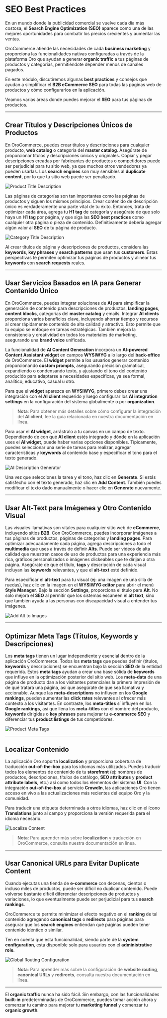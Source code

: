 # SEO Best Practices

En un mundo donde la publicidad comercial se vuelve cada día más costosa, el **Search Engine Optimization (SEO)** aparece como una de las mejores oportunidades para combatir los precios crecientes y aumentar las ventas.

OroCommerce atiende las necesidades de cada **business marketing** y proporciona las funcionalidades nativas configuradas a través de la plataforma Oro que ayudan a generar **organic traffic** a tus páginas de productos y categorías, permitiéndote depender menos de canales pagados.

En este módulo, discutiremos algunas **best practices** y consejos que ayudan a simplificar el **B2B eCommerce SEO** para todas las páginas web de productos y cómo configurarlos en la aplicación.

Veamos varias áreas donde puedes mejorar el **SEO** para tus páginas de productos.

---

## Crear Títulos y Descripciones Únicos de Productos

En OroCommerce, puedes crear títulos y descripciones para cualquier producto, **web catalog** o categoría del **master catalog**. Asegúrate de proporcionar títulos y descripciones únicos y originales. Copiar y pegar descripciones creadas por fabricantes de productos o competidores puede ser perjudicial para tu sitio web, ya que muchos otros vendedores ya pueden usarlas. Los **search engines** son muy sensibles al **duplicate content**, por lo que tu sitio web puede ser penalizado.

![Product Title Description](https://hive.oroinc.com/wp-content/uploads/sites/21/2021/02/product_title_description.png)

Las páginas de categorías son tan importantes como las páginas de productos y siguen los mismos principios. Crear contenido de descripción único es verdaderamente una parte vital de tu éxito. Entonces, trata de optimizar cada área, agrega tu **H1 tag** de categoría y asegúrate de que solo haya un **H1 tag** por página, y que siga las **SEO best practices** como cualquier otra página o pieza de contenido. Definitivamente debería agregar algún valor al **SEO** de tu página de producto.

![Category Title Description](https://hive.oroinc.com/wp-content/uploads/sites/21/2021/02/category_title_description-1024x362.png)

Al crear títulos de página y descripciones de productos, considera las **keywords**, **key phrases** y **search patterns** que usan tus **customers**. Estas perspectivas te permiten optimizar tus páginas de productos y alinear tus **keywords** con **search requests** reales.

---

## Usar Servicios Basados en IA para Generar Contenido Único

En OroCommerce, puedes integrar soluciones de **AI** para simplificar la generación de contenido para descripciones de productos, **landing pages**, **content blocks**, categorías del **master catalog** y emails. Integrar **AI clients** proporciona varios beneficios clave, incluyendo ahorrar tiempo y recursos al crear rápidamente contenido de alta calidad y atractivo. Esto permite que tu equipo se enfoque en tareas estratégicas. También mejora la consistencia y creatividad en todos los materiales de marketing, asegurando una **brand voice** unificada.

La funcionalidad de **AI Content Generation** incorpora un **AI-powered Content Assistant widget** en campos **WYSIWYG** a lo largo del **back-office** de OroCommerce. El **widget** permite a los usuarios generar contenido proporcionando **custom prompts**, asegurando precisión gramatical, expandiendo o condensando texto, y ajustando el tono del contenido producido para adaptarse a necesidades específicas, ya sea formal, analítico, educativo, casual u otro.

Para que el **widget** aparezca en **WYSIWYG**, primero debes crear una integración con el **AI client** requerido y luego configurar los **AI integration settings** en la configuración del sistema globalmente o por **organization**.

> **Nota**: Para obtener más detalles sobre cómo configurar la integración del **AI client**, lee la guía relacionada en nuestra documentación en línea.

Para usar el **AI widget**, arrástralo a tu canvas en un campo de texto. Dependiendo de con qué **AI client** estés integrado y dónde en la aplicación uses el **AI widget**, puede haber varias opciones disponibles. Típicamente, puedes seleccionar una serie de tareas para realizar, agregar características y **keywords** al contenido base y especificar el tono para el texto generado.

![AI Description Generator](https://hive.oroinc.com/wp-content/uploads/sites/21/2021/02/AI-description-generator-768x727.png)

Una vez que selecciones la tarea y el tono, haz clic en **Generate**. Si estás satisfecho con el texto generado, haz clic en **Add Content**. También puedes modificar el texto dado manualmente o hacer clic en **Generate** nuevamente.

---

## Usar Alt-Text para Imágenes y Otro Contenido Visual

Las visuales llamativas son vitales para cualquier sitio web de **eCommerce**, incluyendo sitios **B2B**. Con OroCommerce, puedes incorporar imágenes a tus páginas de productos, páginas de categorías y **landing pages**. Para optimizar adecuadamente cada página, agrega descripciones a todo el **multimedia** que uses a través de definir **Alts**. Puede ser videos de alta calidad que muestren casos de uso de productos para una experiencia más rica, gráficos personalizados o imágenes clickeables que te dirijan a otra página. Asegúrate de que el título, **tags** y descripción de cada visual incluyan las **keywords** relevantes, y que el **alt-text** esté definido.

Para especificar el **alt-text** para tu visual (ej: una imagen de una silla de ruedas), haz clic en la imagen en el **WYSIWYG editor** para abrir el menú **Style Manager**. Bajo la sección **Settings**, proporciona el título para **Alt**. No solo mejora el **SEO** al permitir que los sistemas escaneen el **alt text**, sino que también ayuda a las personas con discapacidad visual a entender tus imágenes.

![Add Alt to Images](https://hive.oroinc.com/wp-content/uploads/sites/21/2021/02/add_alt_to_images-1024x452.png)

---

## Optimizar Meta Tags (Títulos, Keywords y Descripciones)

Los **meta tags** tienen un lugar independiente y esencial dentro de la aplicación OroCommerce. Todos los **meta tags** que puedes definir (títulos, **keywords** y descripciones) se encuentran bajo la sección **SEO** de la entidad requerida. Estos **meta tags** ayudan a crear una base sólida de **keywords** que influye en la optimización posterior del sitio web. Los **meta-data** de una página de producto dan a los visitantes potenciales la primera impresión de de qué tratará una página, así que asegúrate de que sea llamativa y accionable. Aunque las **meta-descriptions** no influyen en los **Google rankings**, pueden aumentar las **click rates** relevantes al ofrecer más contexto a los visitantes. En contraste, los **meta-titles** sí influyen en los **Google rankings**, así que llena los **meta-titles** con el nombre del producto, **keywords** dirigidas o **key phrases** para mejorar tu **e-commerce SEO** y diferenciar tus **product listings** de tus competidores.

![Product Meta Tags](https://hive.oroinc.com/wp-content/uploads/sites/21/2021/02/product_meta_tags-1024x232.png)

---

## Localizar Contenido

La aplicación Oro soporta **localization** y proporciona cobertura de traducción **out-of-the-box** para los idiomas más utilizados. Puedes traducir todos los elementos de contenido de tu **storefront** (ej: nombres de productos, descripciones, títulos de catálogo, **SEO attributes** y **product attribute labels**, etc.) así como todos los elementos del sistema **UI**. Con la integración **out-of-the-box** al servicio **CrowdIn**, las aplicaciones Oro tienen acceso en vivo a las actualizaciones más recientes del equipo Oro y la comunidad.

Para traducir una etiqueta determinada a otros idiomas, haz clic en el ícono **Translations** junto al campo y proporciona la versión requerida para el idioma necesario.

![Localize Content](https://hive.oroinc.com/wp-content/uploads/sites/21/2021/02/localize_content-1024x441.png)

> **Nota**: Para aprender más sobre **localization** y traducción en OroCommerce, consulta nuestra documentación en línea.

---

## Usar Canonical URLs para Evitar Duplicate Content

Cuando ejecutas una tienda de **e-commerce** con decenas, cientos o incluso miles de productos, puede ser difícil no duplicar contenido. Puede volverse bastante difícil diferenciar descripciones de productos y variaciones, lo que eventualmente puede ser perjudicial para tus **search rankings**.

OroCommerce te permite minimizar el efecto negativo en el **ranking** de tal contenido agregando **canonical tags** o **redirects** para páginas para asegurar que los **search engines** entiendan qué páginas pueden tener contenido idéntico o similar.

Ten en cuenta que esta funcionalidad, siendo parte de la **system configuration**, está disponible solo para usuarios con el **administrative role**.

![Global Routing Configuration](https://hive.oroinc.com/wp-content/uploads/sites/21/2021/02/global_routing_configuration-1024x371.png)

> **Nota**: Para aprender más sobre la configuración de **website routing**, **canonical URLs** y **redirects**, consulta nuestra documentación en línea.

---

El **organic traffic** nunca ha sido fácil. Sin embargo, con las funcionalidades **built-in** predeterminadas de OroCommerce, puedes tomar acción ahora y comenzar tu camino para mejorar tu **marketing funnel** y comenzar tu **organic growth**.